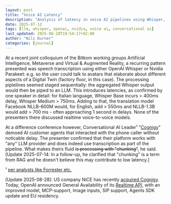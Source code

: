 ```yaml
---
layout: post
title: "Voice AI Latency"
description: "Analysis of latency in voice AI pipelines using Whisper, Nvidia Parakeet, and translation models, with a spotlight on conversational AI leader Cognigy."
date: 2025-07-12
tags: [llm, whisper, openai, nvidia, voice ai, conversational ai]
last_updated: 2025-08-28T19:54:17+02:00
author: "Nils Durner"
categories: [journal]
---
```


At a recent joint colloquium of the Bitkom working groups Artificial Intelligence, Metaverse and Virtual & Augmented Reality, a recurring pattern presented was speech transcription using either OpenAI Whisper or Nvidia Parakeet: e.g. so the user could talk to avatars that elaborate about different aspects of a Digital Twin (factory floor, in this case). The processing piplelines seemed staged sequentially: the aggregated Whisper output would then be piped to an LLM. This introduces latencies, as confirmed by one speaker in detail: for Italian language, Whisper Base incurs > 400ms delay, Whisper Medium > 750ms. Adding to that, the translation model Facebook NLLB-600M would, for English, add > 550ms and NLLB-1.3B would add > 700 ms - often approaching 1 second in delays. None of the presenters there discussed realtime voice-to-voice models.

At a difference conference however, Conversational AI Leader¹ "[Cognigy](https://www.cognigy.com)" demoed AI customer agents that interacted with the phone caller without noticable delay. The presenter confirmed that their platform works with "any" LLM provider and does indeed use transcription as part of the pipeline. What makes theirs fluid ~~is processing with "chunking"~~, he said. [Update 2025-07-14: In a follow-up, he clarified that "chunking" is a term from RAG and he doesn't believe this may contribute to low latency.]

¹ [per analysts like Forrester etc.](https://www.cognigy.com/analyst-recognition-awards)

[Update 2025-08-28]: US company NiCE has recently [acquired Cognigy](https://www.forbes.com/sites/maribellopez/2025/07/29/nices-955m-cognigy-deal-targets-30b-ai-customer-experience-opportunity/). Today, OpenAI announced General Availability of its [Realtime API](https://platform.openai.com/docs/guides/realtime), with an improved model, MCP-support, Image inputs, SIP support, Agents SDK update and EU residency.